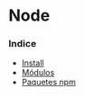 # Node

### Indice

 + [Install](./install-node)
 + [Módulos](./modulos/)
 + [Paquetes npm](./paquetes-npm/)